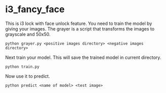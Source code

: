 # i3_fancy_face

This is i3 lock with face unlock feature. You need to train the model by giving your images.
The grayer is a script that transforms the images to grayscale and 50x50.

```
python grayer.py <positive images directory> <negative images directory>
```

Next train your model. This will save the trained model in current directory.
```
python train.py
```

Now use it to predict.

```
python predict <name of model> <test image>
```
